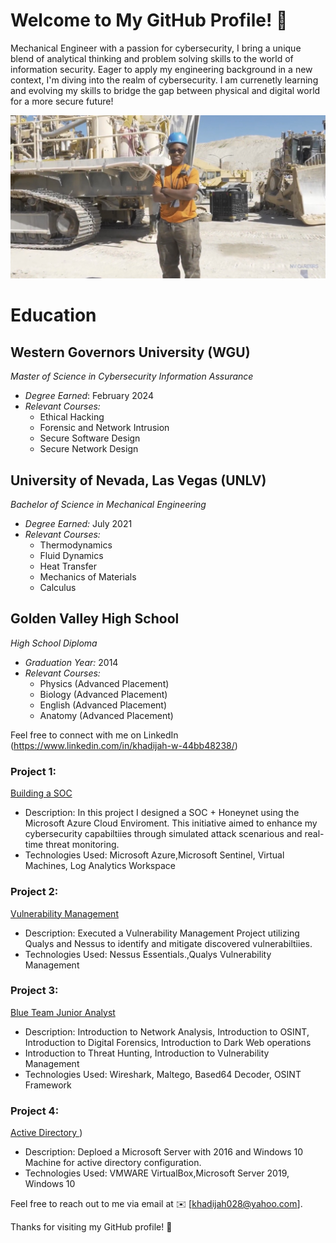 # Welcome to My GitHub Profile! 👋

Mechanical Engineer with a passion for cybersecurity, I bring a unique blend of analytical thinking and problem solving skills to the world of information security. Eager to apply my engineering background in a new context, I'm diving into the realm of cybersecurity. I am currenetly learning  and evolving my skills to bridge the gap between physical and digital world for a more secure future!

<p align="center">
  <img src="https://github.com/Flash028/Flash028/blob/1fbe927448354f78c777b7195a4d91a745ed6a82/IMG_2025.jpg" alt="Profile Image" width="650">
</p>

# Education
## Western Governors University (WGU)
*Master of Science in Cybersecurity Information Assurance*
- *Degree Earned*: February 2024
- *Relevant Courses:*
  - Ethical Hacking
  - Forensic and Network Intrusion
  - Secure Software Design
  - Secure Network Design


## University of Nevada, Las Vegas (UNLV)
*Bachelor of Science in Mechanical Engineering*
- *Degree Earned:* July 2021
- *Relevant Courses:*
  - Thermodynamics
  - Fluid Dynamics
  - Heat Transfer
  - Mechanics of Materials
  - Calculus


## Golden Valley High School
*High School Diploma*
- *Graduation Year:* 2014
- *Relevant Courses:*
  - Physics (Advanced Placement)
  - Biology (Advanced Placement)
  - English (Advanced Placement)
  - Anatomy (Advanced Placement)

Feel free to connect with me on LinkedIn
(https://www.linkedin.com/in/khadijah-w-44bb48238/)
### Project 1: 
[Building a SOC](https://github.com/Flash028/Flash028/blob/main/BUILDING%20A%20SOC/building-a-soc.md)
- Description: In this project I designed a SOC + Honeynet using the Microsoft Azure Cloud Enviroment. This initiative aimed to enhance my cybersecurity capabiltiies through simulated attack scenarious and real-time threat monitoring.
- Technologies Used: Microsoft Azure,Microsoft Sentinel, Virtual Machines, Log Analytics Workspace


### Project 2: 
[Vulnerability Management](https://github.com/Flash028/Flash028/blob/main/Vulnerability%20Assessment/Vulnerability.Assessment.md)
- Description: Executed a Vulnerability Management Project utilizing Qualys and Nessus to identify and mitigate discovered vulnerabiltiies.
- Technologies Used: Nessus Essentials.,Qualys Vulnerability Management

### Project 3: 
[Blue Team Junior Analyst ](https://github.com/khadijahW/Flash028/blob/main/Blue%20Team%20Junior%20Analyst/SBT.md)
- Description: Introduction to Network Analysis, Introduction to OSINT, Introduction to Digital Forensics, Introduction to Dark Web operations
- Introduction to Threat Hunting, Introduction to Vulnerability Management
- Technologies Used: Wireshark, Maltego, Based64 Decoder, OSINT Framework

### Project 4: 
[Active Directory ](https://github.com/khadijahW/Flash028/blob/main/Active%20Directory.md))
- Description: Deploed a Microsoft Server with 2016 and Windows 10 Machine for active directory configuration.
- Technologies Used: VMWARE VirtualBox,Microsoft Server 2019, Windows 10





Feel free to reach out to me via email at ✉️ [khadijah028@yahoo.com].

Thanks for visiting my GitHub profile! 🚀

